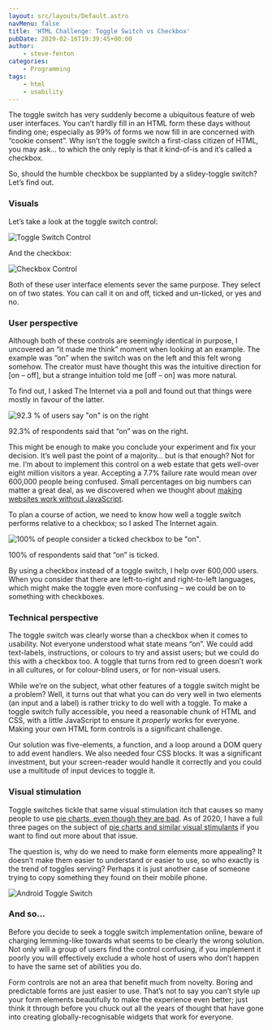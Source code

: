 ```yaml
---
layout: src/layouts/Default.astro
navMenu: false
title: 'HTML Challenge: Toggle Switch vs Checkbox'
pubDate: 2020-02-16T19:39:45+00:00
author:
    - steve-fenton
categories:
    - Programming
tags:
    - html
    - usability
---
```


The toggle switch has very suddenly become a ubiquitous feature of web user interfaces. You can’t hardly fill in an HTML form these days without finding one; especially as 99% of forms we now fill in are concerned with “cookie consent”. Why isn’t the toggle switch a first-class citizen of HTML, you may ask… to which the only reply is that it kind-of-is and it’s called a checkbox.

So, should the humble checkbox be supplanted by a slidey-toggle switch? Let’s find out.

### Visuals

Let’s take a look at the toggle switch control:

![Toggle Switch Control](https://www.stevefenton.co.uk/wp-content/uploads/2020/02/toggle-example.jpg)

And the checkbox:

![Checkbox Control](https://www.stevefenton.co.uk/wp-content/uploads/2020/02/checkbox-example.jpg)

Both of these user interface elements sever the same purpose. They select on of two states. You can call it on and off, ticked and un-ticked, or yes and no.

### User perspective

Although both of these controls are seemingly identical in purpose, I uncovered an “it made me think” moment when looking at an example. The example was “on” when the switch was on the left and this felt wrong somehow. The creator must have thought this was the intuitive direction for \[on – off\], but a strange intuition told me \[off – on\] was more natural.

To find out, I asked The Internet via a poll and found out that things were mostly in favour of the latter.

![92.3 % of users say "on" is on the right](https://www.stevefenton.co.uk/wp-content/uploads/2020/02/toggle-1024x332.jpg)

92.3% of respondents said that “on” was on the right.

This might be enough to make you conclude your experiment and fix your decision. It’s well past the point of a majority… but is that enough? Not for me. I’m about to implement this control on a web estate that gets well-over eight million visitors a year. Accepting a 7.7% failure rate would mean over 600,000 people being confused. Small percentages on big numbers can matter a great deal, as we discovered when we thought about [making websites work without JavaScript](https://www.stevefenton.co.uk/2011/08/why-it-is-still-important-for-a-page-to-work-without-javascript/).

To plan a course of action, we need to know how well a toggle switch performs relative to a checkbox; so I asked The Internet again.

![100% of people consider a ticked checkbox to be "on".](https://www.stevefenton.co.uk/wp-content/uploads/2020/02/checkbox-1024x335.jpg)

100% of respondents said that “on” is ticked.

By using a checkbox instead of a toggle switch, I help over 600,000 users. When you consider that there are left-to-right and right-to-left languages, which might make the toggle even more confusing – we could be on to something with checkboxes.

### Technical perspective

The toggle switch was clearly worse than a checkbox when it comes to usability. Not everyone understood what state means “on”. We could add text-labels, instructions, or colours to try and assist users; but we could do this with a checkbox too. A toggle that turns from red to green doesn’t work in all cultures, or for colour-blind users, or for non-visual users.

While we’re on the subject, what other features of a toggle switch might be a problem? Well, it turns out that what you can do very well in two elements (an input and a label) is rather tricky to do well with a toggle. To make a toggle switch fully accessible, you need a reasonable chunk of HTML and CSS, with a little JavaScript to ensure it *properly* works for everyone. Making your own HTML form controls is a significant challenge.

Our solution was five-elements, a function, and a loop around a DOM query to add event handlers. We also needed four CSS blocks. It was a significant investment, but your screen-reader would handle it correctly and you could use a multitude of input devices to toggle it.

### Visual stimulation

Toggle switches tickle that same visual stimulation itch that causes so many people to use [pie charts, even though they are bad](https://www.stevefenton.co.uk/2009/04/pie-charts-are-bad/). As of 2020, I have a full three pages on the subject of [pie charts and similar visual stimulants](https://www.stevefenton.co.uk/category/pie-charts/) if you want to find out more about that issue.

The question is, why do we need to make form elements more appealing? It doesn’t make them easier to understand or easier to use, so who exactly is the trend of toggles serving? Perhaps it is just another case of someone trying to copy something they found on their mobile phone.

![Android Toggle Switch](https://www.stevefenton.co.uk/wp-content/uploads/2020/02/Screenshot_20200216-192733-1024x678.png)

### And so…

Before you decide to seek a toggle switch implementation online, beware of charging lemming-like towards what seems to be clearly the wrong solution. Not only will a group of users find the control confusing, if you implement it poorly you will effectively exclude a whole host of users who don’t happen to have the same set of abilities you do.

Form controls are not an area that benefit much from novelty. Boring and predictable forms are just easier to use. That’s not to say you can’t style up your form elements beautifully to make the experience even better; just think it through before you chuck out all the years of thought that have gone into creating globally-recognisable widgets that work for everyone.